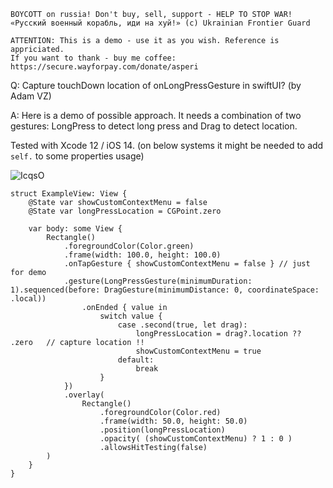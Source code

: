 ```
BOYCOTT on russia! Don't buy, sell, support - HELP TO STOP WAR!
«Русский военный корабль, иди на хуй!» (c) Ukrainian Frontier Guard

ATTENTION: This is a demo - use it as you wish. Reference is appriciated.
If you want to thank - buy me coffee: https://secure.wayforpay.com/donate/asperi
```

Q: Capture touchDown location of onLongPressGesture in swiftUI? (by Adam VZ)

A: Here is a demo of possible approach. It needs a combination of two gestures: LongPress to detect long press and Drag to detect location.

Tested with Xcode 12 / iOS 14. (on below systems it might be needed to add `self.` to some properties usage)

![IcqsO](https://user-images.githubusercontent.com/62171579/171122413-b3ac0434-0118-4264-a7db-2b11552fa2fc.gif)

```
struct ExampleView: View {
    @State var showCustomContextMenu = false
    @State var longPressLocation = CGPoint.zero

    var body: some View {
        Rectangle()
            .foregroundColor(Color.green)
            .frame(width: 100.0, height: 100.0)
            .onTapGesture { showCustomContextMenu = false } // just for demo
            .gesture(LongPressGesture(minimumDuration: 1).sequenced(before: DragGesture(minimumDistance: 0, coordinateSpace: .local))
                .onEnded { value in
                    switch value {
                        case .second(true, let drag):
                            longPressLocation = drag?.location ?? .zero   // capture location !!
                            showCustomContextMenu = true
                        default:
                            break
                    }
            })
            .overlay(
                Rectangle()
                    .foregroundColor(Color.red)
                    .frame(width: 50.0, height: 50.0)
                    .position(longPressLocation)
                    .opacity( (showCustomContextMenu) ? 1 : 0 )
                    .allowsHitTesting(false)
        )
    }
}
```
